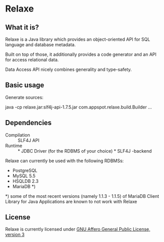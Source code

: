 Relaxe
=======================================================================

What it is?
-----------------------------------------------------------------------

Relaxe is a Java library which provides an object-oriented 
API for SQL language and database metadata.

Built on top of those, it additionally provides
a code generator and an API for access relational data.

Data Access API nicely combines generality and type-safety.


Basic usage
-----------------------------------------------------------------------

Generate sources:

  java -cp relaxe.jar:slf4j-api-1.7.5.jar com.appspot.relaxe.build.Builder ...



Dependencies
-----------------------------------------------------------------------

<dl>
  <dt>Compilation</dt>
  <dd>SLF4J API</dd>
  <dt>Runtime</dt>
  <dd>
    * JDBC Driver (for the RDBMS of your choice) 
    * SLF4J -backend
  </dd>
</dl>

Relaxe can currently be used with the following RDBMSs:

- PostgreSQL
- MySQL 5.5
- HSQLDB 2.3
- MariaDB *)


*) some of the most recent versions (namely 1.1.3 - 1.1.5) of 
   MariaDB Client Library for Java Applications are known
   to not work with Relaxe


License
-----------------------------------------------------------------------

Relaxe is currently licensed under 
[GNU Affero General Public License, version 3](http://www.gnu.org/licenses/agpl-3.0.html)


